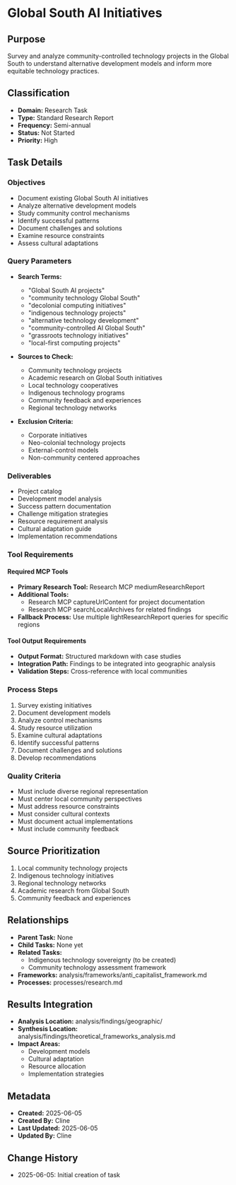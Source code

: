 # Global South AI Initiatives

## Purpose
Survey and analyze community-controlled technology projects in the Global South to understand alternative development models and inform more equitable technology practices.

## Classification
- **Domain:** Research Task
- **Type:** Standard Research Report
- **Frequency:** Semi-annual
- **Status:** Not Started
- **Priority:** High

## Task Details

### Objectives
- Document existing Global South AI initiatives
- Analyze alternative development models
- Study community control mechanisms
- Identify successful patterns
- Document challenges and solutions
- Examine resource constraints
- Assess cultural adaptations

### Query Parameters
- **Search Terms:**
  - "Global South AI projects"
  - "community technology Global South"
  - "decolonial computing initiatives"
  - "indigenous technology projects"
  - "alternative technology development"
  - "community-controlled AI Global South"
  - "grassroots technology initiatives"
  - "local-first computing projects"
  
- **Sources to Check:**
  - Community technology projects
  - Academic research on Global South initiatives
  - Local technology cooperatives
  - Indigenous technology programs
  - Community feedback and experiences
  - Regional technology networks
  
- **Exclusion Criteria:**
  - Corporate initiatives
  - Neo-colonial technology projects
  - External-control models
  - Non-community centered approaches

### Deliverables
- Project catalog
- Development model analysis
- Success pattern documentation
- Challenge mitigation strategies
- Resource requirement analysis
- Cultural adaptation guide
- Implementation recommendations

### Tool Requirements

#### Required MCP Tools
- **Primary Research Tool:** Research MCP mediumResearchReport
- **Additional Tools:** 
  - Research MCP captureUrlContent for project documentation
  - Research MCP searchLocalArchives for related findings
- **Fallback Process:** Use multiple lightResearchReport queries for specific regions

#### Tool Output Requirements
- **Output Format:** Structured markdown with case studies
- **Integration Path:** Findings to be integrated into geographic analysis
- **Validation Steps:** Cross-reference with local communities

### Process Steps
1. Survey existing initiatives
2. Document development models
3. Analyze control mechanisms
4. Study resource utilization
5. Examine cultural adaptations
6. Identify successful patterns
7. Document challenges and solutions
8. Develop recommendations

### Quality Criteria
- Must include diverse regional representation
- Must center local community perspectives
- Must address resource constraints
- Must consider cultural contexts
- Must document actual implementations
- Must include community feedback

## Source Prioritization
1. Local community technology projects
2. Indigenous technology initiatives
3. Regional technology networks
4. Academic research from Global South
5. Community feedback and experiences

## Relationships
- **Parent Task:** None
- **Child Tasks:** None yet
- **Related Tasks:** 
  - Indigenous technology sovereignty (to be created)
  - Community technology assessment framework
- **Frameworks:** analysis/frameworks/anti_capitalist_framework.md
- **Processes:** processes/research.md

## Results Integration
- **Analysis Location:** analysis/findings/geographic/
- **Synthesis Location:** analysis/findings/theoretical_frameworks_analysis.md
- **Impact Areas:** 
  - Development models
  - Cultural adaptation
  - Resource allocation
  - Implementation strategies

## Metadata
- **Created:** 2025-06-05
- **Created By:** Cline
- **Last Updated:** 2025-06-05
- **Updated By:** Cline

## Change History
- 2025-06-05: Initial creation of task
